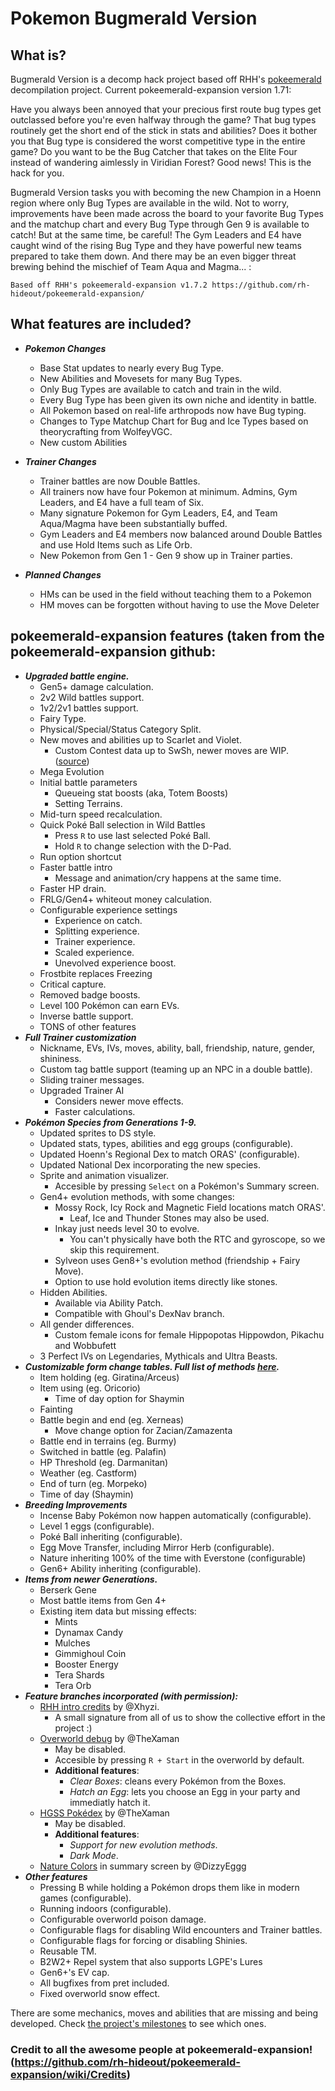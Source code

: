 # Pokemon Bugmerald Version

## What is?

Bugmerald Version is a decomp hack project based off RHH's [pokeemerald](https://github.com/rh-hideout/pokeemerald-expansion) decompilation project.
Current pokeemerald-expansion version 1.71: 

Have you always been annoyed that your precious first route bug types get outclassed before you're even halfway through the game? That bug types routinely get the short end of the stick in stats and abilities? Does it bother you that Bug type is considered the worst competitive type in the entire game? Do you want to be the Bug Catcher that takes on the Elite Four instead of wandering aimlessly in Viridian Forest? Good news! This is the hack for you.

Bugmerald Version tasks you with becoming the new Champion in a Hoenn region where only Bug Types are available in the wild. Not to worry, improvements have been made across the board to your favorite Bug Types and the matchup chart and every Bug Type through Gen 9 is available to catch! But at the same time, be careful! The Gym Leaders and E4 have caught wind of the rising Bug Type and they have powerful new teams prepared to take them down. And there may be an even bigger threat brewing behind the mischief of Team Aqua and Magma...
:
```
Based off RHH's pokeemerald-expansion v1.7.2 https://github.com/rh-hideout/pokeemerald-expansion/
```

## What features are included?
- ***Pokemon Changes***
    - Base Stat updates to nearly every Bug Type.
    - New Abilities and Movesets for many Bug Types.
	- Only Bug Types are available to catch and train in the wild.
	- Every Bug Type has been given its own niche and identity in battle.
	- All Pokemon based on real-life arthropods now have Bug typing.
    - Changes to Type Matchup Chart for Bug and Ice Types based on theorycrafting from WolfeyVGC.
	- New custom Abilities

- ***Trainer Changes***
	- Trainer battles are now Double Battles.
	- All trainers now have four Pokemon at minimum. Admins, Gym Leaders, and E4 have a full team of Six.
    - Many signature Pokemon for Gym Leaders, E4, and Team Aqua/Magma have been substantially buffed.
	- Gym Leaders and E4 members now balanced around Double Battles and use Hold Items such as Life Orb.
	- New Pokemon from Gen 1 - Gen 9 show up in Trainer parties.

- ***Planned Changes***
	- HMs can be used in the field without teaching them to a Pokemon
	- HM moves can be forgotten without having to use the Move Deleter


## pokeemerald-expansion features (taken from the pokeemerald-expansion github:
- ***Upgraded battle engine.***
    - Gen5+ damage calculation.
    - 2v2 Wild battles support.
    - 1v2/2v1 battles support.
    - Fairy Type.
    - Physical/Special/Status Category Split.
    - New moves and abilities up to Scarlet and Violet.
        - Custom Contest data up to SwSh, newer moves are WIP. ([source](https://pokemonurpg.com/info/contests/rse-move-list/))
    - Mega Evolution
    - Initial battle parameters
        - Queueing stat boosts (aka, Totem Boosts)
        - Setting Terrains.
    - Mid-turn speed recalculation.
    - Quick Poké Ball selection in Wild Battles
        - Press `R` to use last selected Poké Ball.
        - Hold `R` to change selection with the D-Pad.
    - Run option shortcut
    - Faster battle intro
        - Message and animation/cry happens at the same time.
    - Faster HP drain.
    - FRLG/Gen4+ whiteout money calculation.
    - Configurable experience settings
        - Experience on catch.
        - Splitting experience.
        - Trainer experience.
        - Scaled experience.
        - Unevolved experience boost.
    - Frostbite replaces Freezing
    - Critical capture.
    - Removed badge boosts.
    - Level 100 Pokémon can earn EVs.
    - Inverse battle support.
    - TONS of other features
- ***Full Trainer customization***
    - Nickname, EVs, IVs, moves, ability, ball, friendship, nature, gender, shininess.
    - Custom tag battle support (teaming up an NPC in a double battle).
    - Sliding trainer messages.
    - Upgraded Trainer AI
        - Considers newer move effects.
        - Faster calculations.
- ***Pokémon Species from Generations 1-9.***
    - Updated sprites to DS style.
    - Updated stats, types, abilities and egg groups (configurable).
    - Updated Hoenn's Regional Dex to match ORAS' (configurable).
    - Updated National Dex incorporating the new species.
    - Sprite and animation visualizer.
        - Accesible by pressing `Select` on a Pokémon's Summary screen.
    - Gen4+ evolution methods, with some changes:
        - Mossy Rock, Icy Rock and Magnetic Field locations match ORAS'.
            - Leaf, Ice and Thunder Stones may also be used.
        - Inkay just needs level 30 to evolve.
            - You can't physically have both the RTC and gyroscope, so we skip this requirement.
        - Sylveon uses Gen8+'s evolution method (friendship + Fairy Move).
        - Option to use hold evolution items directly like stones.
    - Hidden Abilities.
        - Available via Ability Patch.
        - Compatible with Ghoul's DexNav branch.
    - All gender differences.
        - Custom female icons for female Hippopotas Hippowdon, Pikachu and Wobbufett
    - 3 Perfect IVs on Legendaries, Mythicals and Ultra Beasts.
- ***Customizable form change tables. Full list of methods [here](/include/constants/form_change_types.h).***
    - Item holding (eg. Giratina/Arceus)
    - Item using (eg. Oricorio)
        - Time of day option for Shaymin
    - Fainting
    - Battle begin and end (eg. Xerneas)
        - Move change option for Zacian/Zamazenta
    - Battle end in terrains (eg. Burmy)
    - Switched in battle (eg. Palafin)
    - HP Threshold (eg. Darmanitan)
    - Weather (eg. Castform)
    - End of turn (eg. Morpeko)
    - Time of day (Shaymin)
- ***Breeding Improvements***
    - Incense Baby Pokémon now happen automatically (configurable).
    - Level 1 eggs (configurable).
    - Poké Ball inheriting (configurable).
    - Egg Move Transfer, including Mirror Herb (configurable).
    - Nature inheriting 100% of the time with Everstone (configurable)
    - Gen6+ Ability inheriting (configurable).
- ***Items from newer Generations.***
    - Berserk Gene
    - Most battle items from Gen 4+
    - Existing item data but missing effects:
        - Mints
        - Dynamax Candy
        - Mulches
        - Gimmighoul Coin
        - Booster Energy
        - Tera Shards
        - Tera Orb
- ***Feature branches incorporated (with permission):***
    - [RHH intro credits](https://github.com/Xhyzi/pokeemerald/tree/rhh-intro-credits) by @Xhyzi.
        - A small signature from all of us to show the collective effort in the project :)
    - [Overworld debug](https://github.com/TheXaman/pokeemerald/tree/tx_debug_system) by @TheXaman
        - May be disabled.
        - Accesible by pressing `R + Start` in the overworld by default.
        - **Additional features**:
            - *Clear Boxes*: cleans every Pokémon from the Boxes.
            - *Hatch an Egg*: lets you choose an Egg in your party and immediatly hatch it.
    - [HGSS Pokédex](https://github.com/TheXaman/pokeemerald/tree/tx_pokedexPlus_hgss) by @TheXaman
        - May be disabled.
        - **Additional features**:
            - *Support for new evolution methods*.
            - *Dark Mode*.
    - [Nature Colors](https://github.com/DizzyEggg/pokeemerald/tree/nature_color) in summary screen by @DizzyEggg
- ***Other features***
    - Pressing B while holding a Pokémon drops them like in modern games (configurable).
    - Running indoors (configurable).
    - Configurable overworld poison damage.
    - Configurable flags for disabling Wild encounters and Trainer battles.
    - Configurable flags for forcing or disabling Shinies.
    - Reusable TM.
    - B2W2+ Repel system that also supports LGPE's Lures
    - Gen6+'s EV cap.
    - All bugfixes from pret included.
    - Fixed overworld snow effect.

There are some mechanics, moves and abilities that are missing and being developed. Check [the project's milestones](https://github.com/rh-hideout/pokeemerald-expansion/milestones) to see which ones.

### Credit to all the awesome people at pokeemerald-expansion! (https://github.com/rh-hideout/pokeemerald-expansion/wiki/Credits) 

